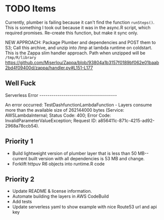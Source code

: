 # TODO Items

Currently, plumber is failing because it can't find the function `runSteps()`. This is something I took out because it was in the async.R script, which required promises. Re-create this function, but make it sync only.

NEW APPROACH: Package Plumber and dependencies and POST them to S3; Call this archive, and unzip into /tmp at lambda runtime on coldstart. This is the Zappa slim handler approach. Path when unzipped will be `/tmp/R/library`
https://github.com/Miserlou/Zappa/blob/93804a1b3157f0189bf062e01baab2bd4f09400d/zappa/handler.py#L151-L177

## Well Fuck
Serverless Error ---------------------------------------

An error occurred: TestDashfunctionLambdaFunction - Layers consume more than the available size of 262144000 bytes (Service: AWSLambdaInternal; Status Code: 400; Error Code: InvalidParameterValueException; Request ID: a856411c-871c-4215-ad92-2968a78ccb54).

## Priority 1

* Build lightweight version of plumber layer that is less than 50 MB-- current built version with all dependencies is 53 MB and change.
* Forklift httpuv R6 objects into runtime.R code

## Priority 2
* Update README & license information.
* Automate building the layers in AWS CodeBuild
* Add tests
* Update serverless yaml to show example with nice Route53 url and api key
